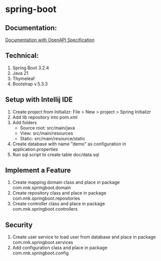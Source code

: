 # spring-boot

## Documentation:
[Documentation with OpenAPI Specification](http://localhost:8080/swagger-ui/index.html#/)

## Technical:

1. Spring Boot 3.2.4
2. Java 21
3. Thymeleaf
4. Bootstrap v.5.3.3


## Setup with Intellij IDE
1. Create project from Initializr: File > New > project > Spring Initializr
2. Add lib repository into pom.xml
3. Add folders
    - Source root: src/main/java
    - View: src/main/resources
    - Static: src/main/resource/static
4. Create database with name "demo" as configuration in application.properties
5. Run sql script to create table doc/data.sql

## Implement a Feature
1. Create mapping domain class and place in package com.nnk.springboot.domain
2. Create repository class and place in package com.nnk.springboot.repositories
3. Create controller class and place in package com.nnk.springboot.controllers

## Security
1. Create user service to load user from  database and place in package com.nnk.springboot.services
2. Add configuration class and place in package com.nnk.springboot.config

